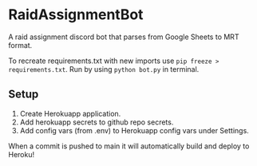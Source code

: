 # RaidAssignmentBot
A raid assignment discord bot that parses from Google Sheets to MRT format.

To recreate requirements.txt with new imports use ``pip freeze > requirements.txt``.
Run by using ``python bot.py`` in terminal.

## Setup
1. Create Herokuapp application.
2. Add herokuapp secrets to github repo secrets.
3. Add config vars (from .env) to Herokuapp config vars under Settings.

When a commit is pushed to main it will automatically build and deploy to Heroku!